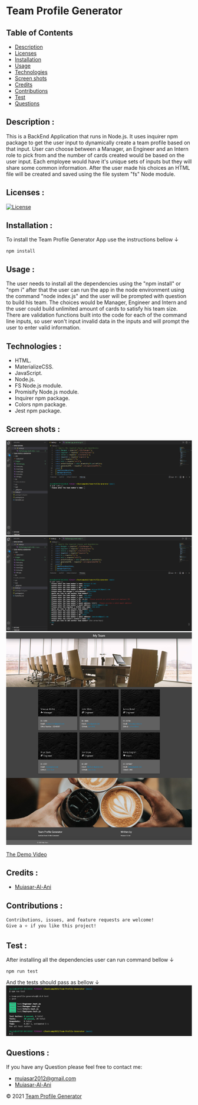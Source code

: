 
# Team Profile Generator

## Table of Contents

- [Description](#description)
- [Licenses](#licenses)
- [Installation](#installation)
- [Usage](#usage)
- [Technologies](#technologies)
- [Screen shots](#screen-shots)
- [Credits](#credits)
- [Contributions](#contributions)
- [Test](#test)
- [Questions](#questions)


## Description : 
This is a BackEnd Application that runs in Node.js. It uses inquirer npm package to get the user input to dynamically create a team profile based on that input. User can choose between a Manager, an Engineer and an Intern role to pick from and the number of cards created would be based on the user input. Each employee would have it's unique sets of inputs but they will share some common information. After the user made his choices an HTML file will be created and saved using the file system "fs" Node module. 

## Licenses :

[![License](https://img.shields.io/badge/License-MIT-yellow.svg)](https://opensource.org/licenses/MIT)



## Installation : 
To install the Team Profile Generator App use the instructions bellow &#8595;
```
npm install
```



## Usage : 
The user needs to install all the dependencies using the "npm install" or "npm i" after that the user can run the app in the node environment using the command "node index.js" and the user will be prompted with question to build his team. The choices would be Manager, Engineer and Intern and the user could build unlimited amount of cards to satisfy his team size. There are validation functions built into the code for each of the command line inputs, so user won't input invalid data in the inputs and will prompt the user to enter valid information.

## Technologies : 

-  HTML.
-  MaterializeCSS.
-  JavaScript.
-  Node.js.
-  FS Node.js module.
-  Promisify Node.js module.
-  Inquirer npm package.
-  Colors npm package.
-  Jest npm package. 


## Screen shots : 
![ScreenShot](https://github.com/Muiasar-Al-Ani/BackEnd-Team-Profile-Generator/blob/main/screen-shots/screen-shot-1.png)
![ScreenShot](https://github.com/Muiasar-Al-Ani/BackEnd-Team-Profile-Generator/blob/main/screen-shots/screen-shot-2.png)
![ScreenShot](https://github.com/Muiasar-Al-Ani/BackEnd-Team-Profile-Generator/blob/main/screen-shots/MyTeam.jpg)

[The Demo Video](https://drive.google.com/file/d/1KRs-YyCd8WXjG43c4HtXI4rxYIm4l061/view?usp=sharing)

## Credits :

- [Muiasar-Al-Ani](https://github.com/Muiasar-Al-Ani)


## Contributions :
    Contributions, issues, and feature requests are welcome!
    Give a ⭐️ if you like this project!


## Test :
After installing all the dependencies user can run command bellow &#8595;

```
npm run test
```
And the tests should pass as bellow &#8595;
![ScreenShot](https://github.com/Muiasar-Al-Ani/BackEnd-Team-Profile-Generator/blob/main/images/tests.png)

## Questions : 
If you have any Question please feel free to contact me:
- muiasar2012@gmail.com
- [Muiasar-Al-Ani](https://github.com/Muiasar-Al-Ani)



&copy; 2021 [Team Profile Generator](https://github.com/Muiasar-Al-Ani)
